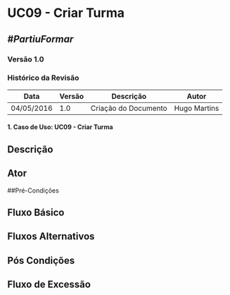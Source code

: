 # **UC09 - Criar Turma**

##  ***#PartiuFormar***

### **Versão 1.0**

### Histórico da Revisão
Data|Versão|Descrição|Autor
-----|------|---------|-------
04/05/2016| 1.0 |Criação do Documento | Hugo Martins

#### 1. Caso de Uso: UC09 - Criar Turma

## Descrição

## Ator

##Pré-Condições

## Fluxo Básico 
	
## Fluxos Alternativos

## Pós Condições

## Fluxo de Excessão


